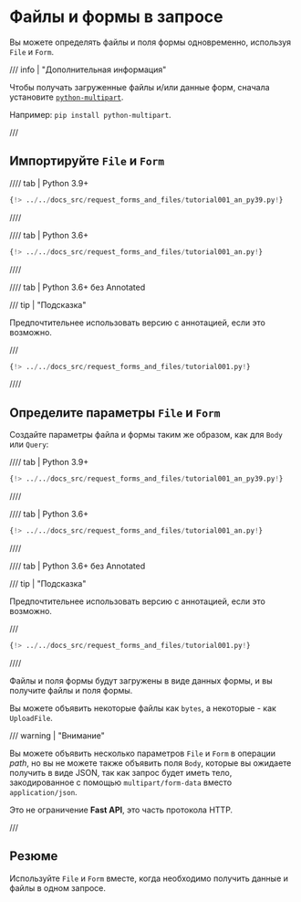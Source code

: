 # Файлы и формы в запросе

Вы можете определять файлы и поля формы одновременно, используя `File` и `Form`.

/// info | "Дополнительная информация"

Чтобы получать загруженные файлы и/или данные форм, сначала установите <a href="https://github.com/Kludex/python-multipart" class="external-link" target="_blank">`python-multipart`</a>.

Например: `pip install python-multipart`.

///

## Импортируйте `File` и `Form`

//// tab | Python 3.9+

```Python hl_lines="3"
{!> ../../docs_src/request_forms_and_files/tutorial001_an_py39.py!}
```

////

//// tab | Python 3.6+

```Python hl_lines="1"
{!> ../../docs_src/request_forms_and_files/tutorial001_an.py!}
```

////

//// tab | Python 3.6+ без Annotated

/// tip | "Подсказка"

Предпочтительнее использовать версию с аннотацией, если это возможно.

///

```Python hl_lines="1"
{!> ../../docs_src/request_forms_and_files/tutorial001.py!}
```

////

## Определите параметры `File` и `Form`

Создайте параметры файла и формы таким же образом, как для `Body` или `Query`:

//// tab | Python 3.9+

```Python hl_lines="10-12"
{!> ../../docs_src/request_forms_and_files/tutorial001_an_py39.py!}
```

////

//// tab | Python 3.6+

```Python hl_lines="9-11"
{!> ../../docs_src/request_forms_and_files/tutorial001_an.py!}
```

////

//// tab | Python 3.6+ без Annotated

/// tip | "Подсказка"

Предпочтительнее использовать версию с аннотацией, если это возможно.

///

```Python hl_lines="8"
{!> ../../docs_src/request_forms_and_files/tutorial001.py!}
```

////

Файлы и поля формы будут загружены в виде данных формы, и вы получите файлы и поля формы.

Вы можете объявить некоторые файлы как `bytes`, а некоторые - как `UploadFile`.

/// warning | "Внимание"

Вы можете объявить несколько параметров `File` и `Form` в операции *path*, но вы не можете также объявить поля `Body`, которые вы ожидаете получить в виде JSON, так как запрос будет иметь тело, закодированное с помощью `multipart/form-data` вместо `application/json`.

Это не ограничение **Fast API**, это часть протокола HTTP.

///

## Резюме

Используйте `File` и `Form` вместе, когда необходимо получить данные и файлы в одном запросе.
